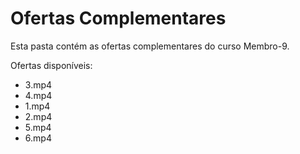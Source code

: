 # Ofertas Complementares

Esta pasta contém as ofertas complementares do curso Membro-9.

Ofertas disponíveis:
- 3.mp4
- 4.mp4
- 1.mp4
- 2.mp4
- 5.mp4
- 6.mp4